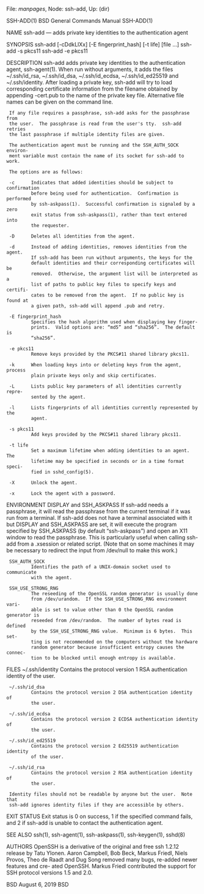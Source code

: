 File: *manpages*,  Node: ssh-add,  Up: (dir)

SSH-ADD(1)                BSD General Commands Manual               SSH-ADD(1)

NAME
     ssh-add — adds private key identities to the authentication agent

SYNOPSIS
     ssh-add [-cDdkLlXx] [-E fingerprint_hash] [-t life] [file ...]
     ssh-add -s pkcs11
     ssh-add -e pkcs11

DESCRIPTION
     ssh-add adds private key identities to the authentication agent,
     ssh-agent(1).  When run without arguments, it adds the files
     ~/.ssh/id_rsa, ~/.ssh/id_dsa, ~/.ssh/id_ecdsa, ~/.ssh/id_ed25519 and
     ~/.ssh/identity.  After loading a private key, ssh-add will try to load
     corresponding certificate information from the filename obtained by
     appending -cert.pub to the name of the private key file.  Alternative
     file names can be given on the command line.

     If any file requires a passphrase, ssh-add asks for the passphrase from
     the user.  The passphrase is read from the user's tty.  ssh-add retries
     the last passphrase if multiple identity files are given.

     The authentication agent must be running and the SSH_AUTH_SOCK environ-
     ment variable must contain the name of its socket for ssh-add to work.

     The options are as follows:

     -c      Indicates that added identities should be subject to confirmation
             before being used for authentication.  Confirmation is performed
             by ssh-askpass(1).  Successful confirmation is signaled by a zero
             exit status from ssh-askpass(1), rather than text entered into
             the requester.

     -D      Deletes all identities from the agent.

     -d      Instead of adding identities, removes identities from the agent.
             If ssh-add has been run without arguments, the keys for the
             default identities and their corresponding certificates will be
             removed.  Otherwise, the argument list will be interpreted as a
             list of paths to public key files to specify keys and certifi-
             cates to be removed from the agent.  If no public key is found at
             a given path, ssh-add will append .pub and retry.

     -E fingerprint_hash
             Specifies the hash algorithm used when displaying key finger-
             prints.  Valid options are: “md5” and “sha256”.  The default is
             “sha256”.

     -e pkcs11
             Remove keys provided by the PKCS#11 shared library pkcs11.

     -k      When loading keys into or deleting keys from the agent, process
             plain private keys only and skip certificates.

     -L      Lists public key parameters of all identities currently repre-
             sented by the agent.

     -l      Lists fingerprints of all identities currently represented by the
             agent.

     -s pkcs11
             Add keys provided by the PKCS#11 shared library pkcs11.

     -t life
             Set a maximum lifetime when adding identities to an agent.  The
             lifetime may be specified in seconds or in a time format speci-
             fied in sshd_config(5).

     -X      Unlock the agent.

     -x      Lock the agent with a password.

ENVIRONMENT
     DISPLAY and SSH_ASKPASS
             If ssh-add needs a passphrase, it will read the passphrase from
             the current terminal if it was run from a terminal.  If ssh-add
             does not have a terminal associated with it but DISPLAY and
             SSH_ASKPASS are set, it will execute the program specified by
             SSH_ASKPASS (by default “ssh-askpass”) and open an X11 window to
             read the passphrase.  This is particularly useful when calling
             ssh-add from a .xsession or related script.  (Note that on some
             machines it may be necessary to redirect the input from /dev/null
             to make this work.)

     SSH_AUTH_SOCK
             Identifies the path of a UNIX-domain socket used to communicate
             with the agent.

     SSH_USE_STRONG_RNG
             The reseeding of the OpenSSL random generator is usually done
             from /dev/urandom.  If the SSH_USE_STRONG_RNG environment vari-
             able is set to value other than 0 the OpenSSL random generator is
             reseeded from /dev/random.  The number of bytes read is defined
             by the SSH_USE_STRONG_RNG value.  Minimum is 6 bytes.  This set-
             ting is not recommended on the computers without the hardware
             random generator because insufficient entropy causes the connec-
             tion to be blocked until enough entropy is available.

FILES
     ~/.ssh/identity
             Contains the protocol version 1 RSA authentication identity of
             the user.

     ~/.ssh/id_dsa
             Contains the protocol version 2 DSA authentication identity of
             the user.

     ~/.ssh/id_ecdsa
             Contains the protocol version 2 ECDSA authentication identity of
             the user.

     ~/.ssh/id_ed25519
             Contains the protocol version 2 Ed25519 authentication identity
             of the user.

     ~/.ssh/id_rsa
             Contains the protocol version 2 RSA authentication identity of
             the user.

     Identity files should not be readable by anyone but the user.  Note that
     ssh-add ignores identity files if they are accessible by others.

EXIT STATUS
     Exit status is 0 on success, 1 if the specified command fails, and 2 if
     ssh-add is unable to contact the authentication agent.

SEE ALSO
     ssh(1), ssh-agent(1), ssh-askpass(1), ssh-keygen(1), sshd(8)

AUTHORS
     OpenSSH is a derivative of the original and free ssh 1.2.12 release by
     Tatu Ylonen.  Aaron Campbell, Bob Beck, Markus Friedl, Niels Provos, Theo
     de Raadt and Dug Song removed many bugs, re-added newer features and cre-
     ated OpenSSH.  Markus Friedl contributed the support for SSH protocol
     versions 1.5 and 2.0.

BSD                             August 6, 2019                             BSD
